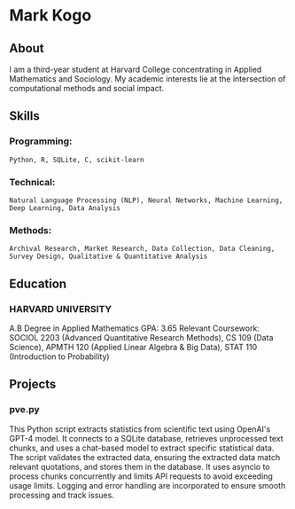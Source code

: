 # Mark Kogo
## About
I am a third-year student at Harvard College concentrating in Applied Mathematics and Sociology. My academic interests lie at the intersection of computational methods and social impact. 

## Skills
### Programming: 
    Python, R, SQLite, C, scikit-learn 
### Technical: 
    Natural Language Processing (NLP), Neural Networks, Machine Learning, Deep Learning, Data Analysis
### Methods: 
    Archival Research, Market Research, Data Collection, Data Cleaning, Survey Design, Qualitative & Quantitative Analysis

## Education
### HARVARD UNIVERSITY
A.B Degree in Applied Mathematics GPA: 3.65
Relevant Coursework: 
SOCIOL 2203 (Advanced Quantitative Research Methods), CS 109 (Data Science), APMTH 120 (Applied Linear Algebra & Big Data), STAT 110 (Introduction to Probability) 

## Projects 
### pve.py
This Python script extracts statistics from scientific text using OpenAI's GPT-4 model. It connects to a SQLite database, retrieves unprocessed text chunks, and uses a chat-based model to extract specific statistical data. The script validates the extracted data, ensuring the extracted data match relevant quotations, and stores them in the database. It uses asyncio to process chunks concurrently and limits API requests to avoid exceeding usage limits. Logging and error handling are incorporated to ensure smooth processing and track issues.

